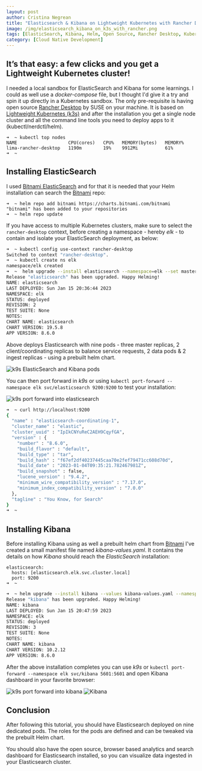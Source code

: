 ```yaml
---
layout: post
author: Cristina Negrean
title: "Elasticsearch & Kibana on Lightweight Kubernetes with Rancher Desktop"
image: /img/elasticsearch_kibana_on_k3s_with_rancher.png
tags: [ElasticSearch, Kibana, Helm, Open Source, Rancher Desktop, Kubernetes]
category: [Cloud Native Development]
---
```

## It’s that easy: a few clicks and you get a Lightweight Kubernetes cluster!

I needed a local sandbox for ElasticSearch and Kibana for some learnings. I could as well use a <em>docker-compose</em> file, but I thought I'd give it a try and spin it up directly in a Kubernetes sandbox. 
The only pre-requisite is having open source [Rancher Desktop](https://rancherdesktop.io/) by SUSE on your machine. It is based on [Lightweight Kubernetes (k3s)](https://k3s.io/) and after the installation you get 
a single node cluster and all the command line tools you need to deploy apps to it (kubectl/nerdctl/helm).

```textmate
➜  ~ kubectl top nodes
NAME                   CPU(cores)   CPU%   MEMORY(bytes)   MEMORY%   
lima-rancher-desktop   1190m        19%    9912Mi          61%       
➜  ~ 
```

## Installing ElasticSearch

I used [Bitnami ElasticSearch](https://artifacthub.io/packages/helm/bitnami/elasticsearch) and for that it is needed that your Helm installation can search the [Bitnami](https://artifacthub.io/packages/helm/bitnami) repo:

```textmate
➜  ~ helm repo add bitnami https://charts.bitnami.com/bitnami 
"bitnami" has been added to your repositories
➜  ~ helm repo update
```
 
If you have access to multiple Kubernetes clusters, make sure to select the `rancher-desktop` context, before creating a namespace - hereby <em>elk</em> - to contain and isolate your ElasticSearch deployment,
as below:

```bash
➜  ~ kubectl config use-context rancher-desktop
Switched to context "rancher-desktop".
➜  ~ kubectl create ns elk
namespace/elk created
➜  ~  helm upgrade --install elasticsearch --namespace=elk --set master.replicaCount=3 bitnami/elasticsearch
Release "elasticsearch" has been upgraded. Happy Helming!
NAME: elasticsearch
LAST DEPLOYED: Sun Jan 15 20:36:44 2023
NAMESPACE: elk
STATUS: deployed
REVISION: 2
TEST SUITE: None
NOTES:
CHART NAME: elasticsearch
CHART VERSION: 19.5.8
APP VERSION: 8.6.0
```

Above deploys Elasticsearch with nine pods - three master replicas, 2 client/coordinating replicas to balance service requests, 2 data pods & 2 ingest replicas - using a prebuilt helm chart.

<img class="img-responsive" src="{{ site.baseurl }}/img/posts/rancher-k3s-elk/pods.png" alt="k9s ElasticSearch and Kibana pods"/>

You can then port forward in <em>k9s</em> or using `kubectl port-forward --namespace elk svc/elasticsearch 9200:9200` to test your installation:

<img class="img-responsive" src="{{ site.baseurl }}/img/posts/rancher-k3s-elk/k9s_port_forward_elasticsearch.png" alt="k9s port forward into elasticsearch"/>

```bash
➜  ~ curl http://localhost:9200
{
  "name" : "elasticsearch-coordinating-1",
  "cluster_name" : "elastic",
  "cluster_uuid" : "IpIkCNYuReC2AEH9CqyfGA",
  "version" : {
    "number" : "8.6.0",
    "build_flavor" : "default",
    "build_type" : "tar",
    "build_hash" : "f67ef2df40237445caa70e2fef79471cc608d70d",
    "build_date" : "2023-01-04T09:35:21.782467981Z",
    "build_snapshot" : false,
    "lucene_version" : "9.4.2",
    "minimum_wire_compatibility_version" : "7.17.0",
    "minimum_index_compatibility_version" : "7.0.0"
  },
  "tagline" : "You Know, for Search"
}
➜  ~ 
```


## Installing Kibana 

Before installing Kibana using as well a prebuilt helm chart from [Bitnami](https://artifacthub.io/packages/helm/bitnami/kibana) I've created a small manifest file named <em>kibana-values.yaml</em>.
It contains the details on how <em>Kibana</em> should reach the <em>ElasticSearch</em> installation:

```textmate
elasticsearch:
  hosts: [elasticsearch.elk.svc.cluster.local]
  port: 9200
➜  ~ 
```

```bash
➜  ~ helm upgrade --install kibana --values kibana-values.yaml --namespace elk bitnami/kibana        
Release "kibana" has been upgraded. Happy Helming!
NAME: kibana
LAST DEPLOYED: Sun Jan 15 20:47:59 2023
NAMESPACE: elk
STATUS: deployed
REVISION: 3
TEST SUITE: None
NOTES:
CHART NAME: kibana
CHART VERSION: 10.2.12
APP VERSION: 8.6.0
```

After the above installation completes you can use <em>k9s</em> or `kubectl port-forward --namespace elk svc/kibana 5601:5601` and open Kibana dashboard in your favorite browser:

<img class="img-responsive" src="{{ site.baseurl }}/img/posts/rancher-k3s-elk/k9s_port_forward_kibana.png" alt="k9s port forward into kibana"/>

<img class="img-responsive" src="{{ site.baseurl }}/img/posts/rancher-k3s-elk/browser.png" alt="Kibana"/>

## Conclusion

After following this tutorial, you should have Elasticsearch deployed on nine dedicated pods. The roles for the pods are defined and can be tweaked via the prebuilt Helm chart.

You should also have the open source, browser based analytics and search dashboard for Elasticsearch installed, so you can visualize data ingested in your Elasticsearch cluster.



